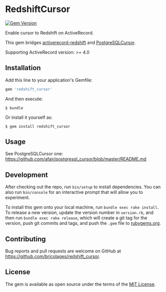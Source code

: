 # RedshiftCursor

[![Gem Version](https://badge.fury.io/rb/redshift_cursor.svg)](https://badge.fury.io/rb/redshift_cursor)

Enable cursor to Redshift on ActiveRecord.

This gem bridges
[activerecord-redshift](https://github.com/bricolages/activerecord-redshift)
and [PostgreSQLCursor](https://github.com/afair/postgresql_cursor).

Supporting ActiveRecord version: >= 4.0

## Installation

Add this line to your application's Gemfile:

```ruby
gem 'redshift_cursor'
```

And then execute:

    $ bundle

Or install it yourself as:

    $ gem install redshift_cursor

## Usage

See PostgreSQLCursor one: https://github.com/afair/postgresql_cursor/blob/master/README.md

## Development

After checking out the repo, run `bin/setup` to install
dependencies. You can also run `bin/console` for an interactive prompt
that will allow you to experiment.

To install this gem onto your local machine, run `bundle exec rake
install`. To release a new version, update the version number in
`version.rb`, and then run `bundle exec rake release`, which will
create a git tag for the version, push git commits and tags, and push
the `.gem` file to [rubygems.org](https://rubygems.org).

## Contributing

Bug reports and pull requests are welcome on GitHub at
https://github.com/bricolages/redshift_cursor.


## License

The gem is available as open source under the terms of the
[MIT License](http://opensource.org/licenses/MIT).
